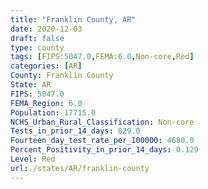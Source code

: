 ```yaml
---
title: "Franklin County, AR"
date: 2020-12-03
draft: false
type: county
tags: [FIPS:5047.0,FEMA:6.0,Non-core,Red]
categories: [AR]
County: Franklin County
State: AR
FIPS: 5047.0
FEMA_Region: 6.0
Population: 17715.0
NCHS_Urban_Rural_Classification: Non-core
Tests_in_prior_14_days: 829.0
Fourteen_day_test_rate_per_100000: 4680.0
Percent_Positivity_in_prior_14_days: 0.129
Level: Red
url: /states/AR/franklin-county
---
```



